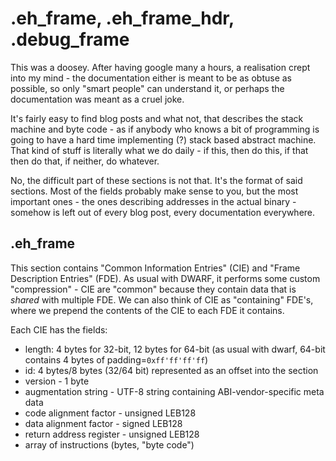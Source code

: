 # .eh_frame, .eh_frame_hdr, .debug_frame

This was a doosey. After having google many a hours, a realisation crept into my mind - the documentation either is meant to be as obtuse as possible, so only "smart people" can understand it, or perhaps the documentation was meant as a cruel joke.

It's fairly easy to find blog posts and what not, that describes the stack machine and byte code - as if anybody who knows a bit of programming is going to have a hard time implementing (?) stack based abstract machine. That kind of stuff is literally what we do daily - if this, then do this, if that then do that, if neither, do whatever.

No, the difficult part of these sections is not that. It's the format of said sections. Most of the fields probably make sense to you, but the most important ones - the ones describing addresses in the actual binary - somehow is left out of every blog post, every documentation everywhere.

## .eh_frame

This section contains "Common Information Entries" (CIE) and "Frame Description Entries" (FDE). As usual with DWARF, it performs some custom "compression" - CIE are "common" because they contain data that is _shared_ with multiple FDE. We can also think of CIE as "containing" FDE's, where we prepend the contents of the CIE to each FDE it contains.

Each CIE has the fields:

- length: 4 bytes for 32-bit, 12 bytes for 64-bit (as usual with dwarf, 64-bit contains 4 bytes of padding=`0xff'ff'ff'ff`)
- id: 4 bytes/8 bytes (32/64 bit) represented as an offset into the section
- version - 1 byte
- augmentation string - UTF-8 string containing ABI-vendor-specific meta data
- code alignment factor - unsigned LEB128
- data alignment factor - signed LEB128
- return address register - unsigned LEB128
- array of instructions (bytes, "byte code")
